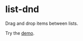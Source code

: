 # list-dnd
Drag and drop items between lists.

Try the [demo](https://openfin.github.io/list-dragon/demo.html).
